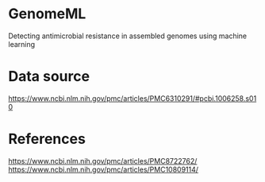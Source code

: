 # GenomeML
Detecting antimicrobial resistance in assembled genomes using machine learning

# Data source
https://www.ncbi.nlm.nih.gov/pmc/articles/PMC6310291/#pcbi.1006258.s010

# References 
https://www.ncbi.nlm.nih.gov/pmc/articles/PMC8722762/
https://www.ncbi.nlm.nih.gov/pmc/articles/PMC10809114/

